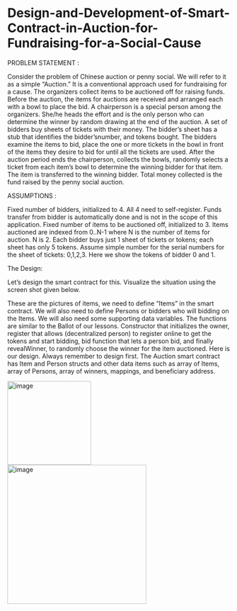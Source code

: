 # Design-and-Development-of-Smart-Contract-in-Auction-for-Fundraising-for-a-Social-Cause

PROBLEM STATEMENT :

Consider the problem of Chinese auction or penny social. We will refer to it as a simple “Auction.” It is a conventional approach used for fundraising for a cause. The organizers collect items to be auctioned off for raising funds. Before the auction, the items for auctions are received and arranged each with a bowl to place the bid. A chairperson is a special person among the organizers. She/he heads the effort and is the only person who can determine the winner by random drawing at the end of the auction. A set of bidders buy sheets of tickets with their money. The bidder’s sheet has a stub that identifies the bidder’snumber, and tokens bought. The bidders examine the items to bid, place the one or more tickets in the bowl in front of the items they desire to bid for until all the tickets are used. After the auction period ends the chairperson, collects the bowls, randomly selects a ticket from each item’s bowl to determine the winning bidder for that item. The item is transferred to the winning bidder. Total money collected is the fund raised by the penny social auction.

ASSUMPTIONS :

Fixed number of bidders, initialized to 4. All 4 need to self-register. Funds transfer from bidder is automatically done and is not in the scope of this application.
Fixed number of items to be auctioned off, initialized to 3.
Items auctioned are indexed from 0..N-1 where N is the number of items for auction. N is 2.
Each bidder buys just 1 sheet of tickets or tokens; each sheet has only 5 tokens.
Assume simple number for the serial numbers for the sheet of tickets: 0,1,2,3. Here we show the tokens of bidder 0 and 1.

The Design:

Let’s design the smart contract for this. Visualize the situation using the screen shot given below.

These are the pictures of items, we need to define “Items” in the smart contract. We will also need to
define Persons or bidders who will bidding on the Items. We will also need some supporting data
variables.
The functions are similar to the Ballot of our lessons. Constructor that initializes the owner, register that
allows (decentralized person) to register online to get the tokens and start bidding, bid function that lets
a person bid, and finally revealWinner, to randomly choose the winner for the item auctioned. Here is
our design. Always remember to design first. The Auction smart contract has Item and Person structs
and other data items such as array of Items, array of Persons, array of winners, mappings, and
beneficiary address.


<img width="189" alt="image" src="https://user-images.githubusercontent.com/77969439/182459018-7dba283e-b6ec-4cba-ae24-59874d43dd8a.png">

<img width="314" alt="image" src="https://user-images.githubusercontent.com/77969439/182459138-03342770-c148-4e04-aba1-9e4e812992b3.png">


